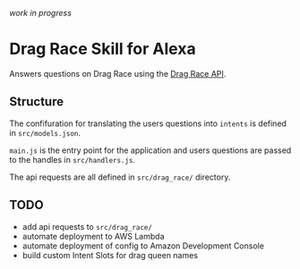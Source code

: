 _work in progress_
# Drag Race Skill for Alexa

Answers questions on Drag Race using the [Drag Race API](https://drag-race-api.readme.io/docs).

## Structure
The confifuration for translating the users questions into `intents` is defined in `src/models.json`.

`main.js` is the entry point for the application and users questions are passed to the handles in `src/handlers.js`.

The api requests are all defined in `src/drag_race/` directory.

## TODO
* add api requests to `src/drag_race/`
* automate deployment to AWS Lambda
* automate deployment of config to Amazon Development Console
* build custom Intent Slots for drag queen names
